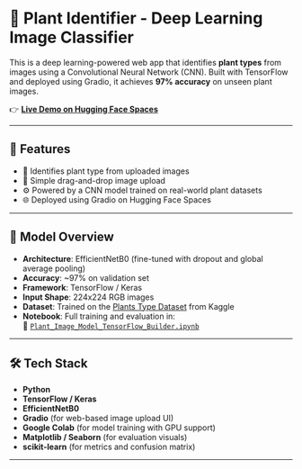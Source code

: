 # 🌿 Plant Identifier - Deep Learning Image Classifier

This is a deep learning-powered web app that identifies **plant types** from images using a Convolutional Neural Network (CNN). Built with TensorFlow and deployed using Gradio, it achieves **97% accuracy** on unseen plant images.

👉 **[Live Demo on Hugging Face Spaces](https://huggingface.co/spaces/Devligan/PlantIdentifier)**

---

## 🚀 Features

- 🌱 Identifies plant type from uploaded images
- 📸 Simple drag-and-drop image upload
- ⚙️ Powered by a CNN model trained on real-world plant datasets
- 🌐 Deployed using Gradio on Hugging Face Spaces

---

## 🧠 Model Overview

- **Architecture**: EfficientNetB0 (fine-tuned with dropout and global average pooling)
- **Accuracy**: ~97% on validation set
- **Framework**: TensorFlow / Keras
- **Input Shape**: 224x224 RGB images
- **Dataset**: Trained on the [Plants Type Dataset](https://www.kaggle.com/datasets/yudhaislamisulistya/plants-type-datasets) from Kaggle
- **Notebook**: Full training and evaluation in:  
  🚀 [`Plant_Image_Model_TensorFlow_Builder.ipynb`](https://huggingface.co/spaces/Devligan/PlantIdentifier/blob/main/Plant_Image_Model_TensorFlow_Builder.ipynb)

---

## 🛠 Tech Stack

- **Python**
- **TensorFlow / Keras**
- **EfficientNetB0**
- **Gradio** (for web-based image upload UI)
- **Google Colab** (for model training with GPU support)
- **Matplotlib / Seaborn** (for evaluation visuals)
- **scikit-learn** (for metrics and confusion matrix)

---
